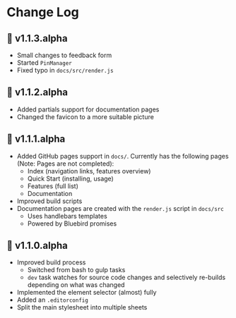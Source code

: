 # Change Log

## :rocket: v1.1.3.alpha

- Small changes to feedback form
- Started `PinManager`
- Fixed typo in `docs/src/render.js`

## :rocket: v1.1.2.alpha

- Added partials support for documentation pages
- Changed the favicon to a more suitable picture

## :rocket: v1.1.1.alpha

- Added GitHub pages support in `docs/`. Currently has the following pages (Note: Pages are not completed):
  - Index (navigation links, features overview)
  - Quick Start (installing, usage)
  - Features (full list)
  - Documentation
- Improved build scripts
- Documentation pages are created with the `render.js` script in `docs/src`
    - Uses handlebars templates
    - Powered by Bluebird promises

## :rocket: v1.1.0.alpha

- Improved build process
  - Switched from bash to gulp tasks
  - `dev` task watches for source code changes and selectively re-builds
    depending on what was changed
- Implemented the element selector (almost) fully
- Added an `.editorconfig`
- Split the main stylesheet into multiple sheets
